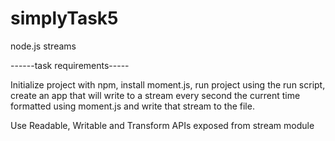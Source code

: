 # simplyTask5
node.js streams

------task requirements-----

Initialize project with npm, install moment.js, run project using the run script, create an app that will write to a stream every second the current time formatted using moment.js and write that stream to the file.

Use Readable, Writable and Transform APIs exposed from stream module